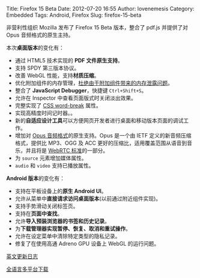 Title: Firefox 15 Beta
Date: 2012-07-20 16:55
Author: lovenemesis
Category: Embedded
Tags: Android, Firefox
Slug: firefox-15-beta

非营利性组织 Mozilla 发布了 Firefox 15 Beta 版本，整合了 pdf.js
并提供了对 Opus 音频格式的原生主持。

本次**桌面版本**的变化有：

-   通过 HTML5 技术实现的 **PDF 文件原生支持**。
-   支持 SPDY 第三版本协议。
-   改善 WebGL 性能，支持**材质压缩**。
-   优化附加组件的内存管理，[杜绝由于附加组件带来的内存泄露问题](http://hacks.mozilla.org/2012/07/firefox-15-optimizing-memory/)。
-   整合了 **JavaScript Debugger**，快捷键 `Ctrl+Shift+S`。
-   允许在 Inspector 中查看页面版式时关闭淡出效果。
-   完整实现了 [CSS
    word-break](https://developer.mozilla.org/en/CSS/word-break) 属性。
-   实现高精度时间记时器。。
-   新的**自适应设计工具**可以方便网页开发者进行桌面和移动版本页面的调试工作。
-   增加对 [Opus
    音频格式](http://hacks.mozilla.org/2012/07/firefox-beta-15-supports-the-new-opus-audio-format/)的原生支持。Opus
    是一个由 IETF 定义的新音频压缩格式，提供比 MP3、OGG 及 ACC
    更好的压缩比，适用覆盖范围从语音到音乐，并且将是 [WebRTC
    标准](http://dev.w3.org/2011/webrtc/editor/webrtc.html)的一部分。
-   为 `source` 元素增加媒体属性。
-   `audio` 和 `video` 支持已播放属性。

**Android 版本**的变化有：

-   支持在平板设备上的**原生 Android UI**。
-   允许从菜单中**直接请求访问桌面版本**(以前通过附近组件实现)。
-   支持手势滑动关闭标签页。
-   支持在**页面中查找**。
-   允许**导入预装浏览器的书签和历史记录**。
-   为**下载管理器实现暂停、恢复、取消和重试操作**。
-   允许在设定菜单中清除特定类型的隐私记录。
-   修复了在使用高通 Adreno GPU 设备上 WebGL 的运行问题。

[英文更新日志](http://www.mozilla.org/en-US/firefox/15.0beta/releasenotes/)

[全语言多平台下载](http://www.mozilla.org/en-US/firefox/beta/)

